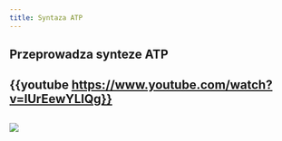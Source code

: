 ```yaml
---
title: Syntaza ATP
---
```


## Przeprowadza synteze ATP
## {{youtube https://www.youtube.com/watch?v=lUrEewYLIQg}}
## ![](https://cdn.rcsb.org/images/structures/vo/6vof/6vof_assembly-1.jpeg)
##
